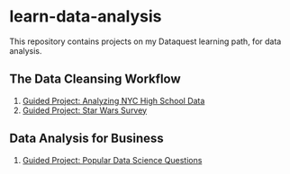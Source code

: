 # learn-data-analysis
This repository contains projects on my Dataquest learning path, for data analysis.
## The Data Cleansing Workflow
1. [Guided Project: Analyzing NYC High School Data](https://github.com/skillspark/learn-data-analysis/blob/main/Schools.ipynb)
2. [Guided Project: Star Wars Survey](https://github.com/skillspark/learn-data-analysis/blob/main/StarWars.ipynb)

## Data Analysis for Business
1. [Guided Project: Popular Data Science Questions](https://github.com/skillspark/learn-data-analysis/blob/main/StackExchange.ipynb)
